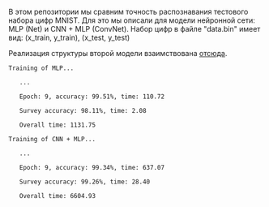 В этом репозитории мы сравним точность распознавания тестового набора цифр MNIST.
Для это мы описали для модели нейронной сети: MLP (Net) и CNN + MLP (ConvNet).
Набор цифр в файле "data.bin" имеет вид: (x_train, y_train), (x_test, y_test)

Реализация структуры второй модели взаимствована [отсюда](https://www.educba.com/pytorch-conv2d/).



```
Training of MLP...

   ...
   
   Epoch: 9, accuracy: 99.51%, time: 110.72
   
   Survey accuracy: 98.11%, time: 2.08
   
   Overall time: 1131.75
   
Training of CNN + MLP...

   ...

   Epoch: 9, accuracy: 99.34%, time: 637.07
   
   Survey accuracy: 99.26%, time: 28.40
   
   Overall time: 6604.93
```
